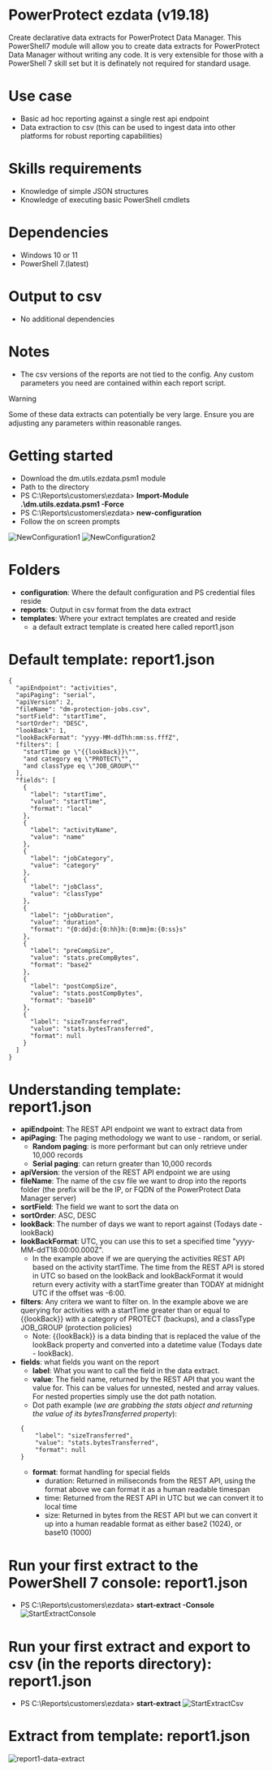 # PowerProtect ezdata (v19.18)
Create declarative data extracts for PowerProtect Data Manager. This PowerShell7 module will allow you to create data extracts for PowerProtect Data Manager without writing any code. It is very extensible for those with a PowerShell 7 skill set but it is definately not required for standard usage.

# Use case
- Basic ad hoc reporting against a single rest api endpoint
- Data extraction to csv (this can be used to ingest data into other platforms for robust reporting capabilities)

# Skills requirements
- Knowledge of simple JSON structures
- Knowledge of executing basic PowerShell cmdlets

# Dependencies
- Windows 10 or 11
- PowerShell 7.(latest)

# Output to csv
- No additional dependencies

# Notes
- The csv versions of the reports are not tied to the config. Any custom parameters you need are contained within each report script.

> [!WARNING]
> Some of these data extracts can potentially be very large. Ensure you are adjusting any parameters within reasonable ranges.

# Getting started
- Download the dm.utils.ezdata.psm1 module
- Path to the directory
- PS C:\Reports\customers\ezdata> **Import-Module .\dm.utils.ezdata.psm1 -Force**
- PS C:\Reports\customers\ezdata> **new-configuration**
- Follow the on screen prompts

![NewConfiguration1](/Assets/new-configuration1.png)
![NewConfiguration2](/Assets/new-configuration2.png)
# Folders
- **configuration**: Where the default configuration and PS credential files reside
- **reports**: Output in csv format from the data extract
- **templates**: Where your extract templates are created and reside
    - a default extract template is created here called report1.json

# Default template: report1.json
```
{
  "apiEndpoint": "activities",
  "apiPaging": "serial",
  "apiVersion": 2,
  "fileName": "dm-protection-jobs.csv",
  "sortField": "startTime",
  "sortOrder": "DESC",
  "lookBack": 1,
  "lookBackFormat": "yyyy-MM-ddThh:mm:ss.fffZ",
  "filters": [
    "startTime ge \"{{lookBack}}\"",
    "and category eq \"PROTECT\"",
    "and classType eq \"JOB_GROUP\""
  ],
  "fields": [
    {
      "label": "startTime",
      "value": "startTime",
      "format": "local"
    },
    {
      "label": "activityName",
      "value": "name"
    },
    {
      "label": "jobCategory",
      "value": "category"
    },
    {
      "label": "jobClass",
      "value": "classType"
    },
    {
      "label": "jobDuration",
      "value": "duration",
      "format": "{0:dd}d:{0:hh}h:{0:mm}m:{0:ss}s"
    },
    {
      "label": "preCompSize",
      "value": "stats.preCompBytes",
      "format": "base2"
    },
    {
      "label": "postCompSize",
      "value": "stats.postCompBytes",
      "format": "base10"
    },
    {
      "label": "sizeTransferred",
      "value": "stats.bytesTransferred",
      "format": null
    }
  ]
}

```
# Understanding template: report1.json
- **apiEndpoint**: The REST API endpoint we want to extract data from
- **apiPaging**: The paging methodology we want to use - random, or serial.
    - **Random paging**: is more performant but can only retrieve under 10,000 records
    - **Serial paging**: can return greater than 10,000 records
- **apiVersion**: the version of the REST API endpoint we are using
- **fileName**: The name of the csv file we want to drop into the reports folder (the prefix will be the IP, or FQDN of the PowerProtect Data Manager server)
- **sortField**: The field we want to sort the data on
- **sortOrder**: ASC, DESC
- **lookBack**: The number of days we want to report against (Todays date - lookBack)
- **lookBackFormat**: UTC, you can use this to set a specified time "yyyy-MM-ddT18:00:00.000Z".
    - In the example above if we are querying the activities REST API based on the activity startTime. The time from the REST API is stored in UTC so based on the lookBack and lookBackFormat it would return every activity with a startTime greater than TODAY at midnight UTC if the offset was -6:00.
- **filters**: Any critera we want to filter on. In the example above we are querying for activities with a startTime greater than or equal to {{lookBack}} with a category of PROTECT (backups), and a classType JOB_GROUP (protection policies)
    - Note: {{lookBack}} is a data binding that is replaced the value of the lookBack property and converted into a datetime value (Todays date - lookBack).
- **fields**: what fields you want on the report
    - **label**: What you want to call the field in the data extract.
    - **value**: The field name, returned by the REST API that you want the value for. This can be values for unnested, nested and array values. For nested properties simply use the dot path notation.
    - Dot path example (*we are grabbing the stats object and returning the value of its bytesTransferred property*):
    ```
    {
        "label": "sizeTransferred",
        "value": "stats.bytesTransferred",
        "format": null
    }
    ```
    - **format**: format handling for special fields
        - duration: Returned in miliseconds from the REST API, using the format above we can format it as a human readable timespan
        - time: Returned from the REST API in UTC but we can convert it to local time
        - size: Returned in bytes from the REST API but we can convert it up into a human readable format as either base2 (1024), or base10 (1000)

# Run your first extract to the PowerShell 7 console: report1.json
- PS C:\Reports\customers\ezdata> **start-extract -Console**
![StartExtractConsole](/Assets/start-extract-console.png)

# Run your first extract and export to csv (in the reports directory): report1.json
- PS C:\Reports\customers\ezdata> **start-extract**
![StartExtractCsv](/Assets/start-extract-csv.png)

# Extract from template: report1.json
![report1-data-extract](/Assets/report1-data-extract.png)